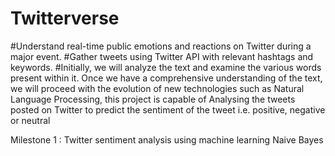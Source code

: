 # Twitterverse

#Understand real-time public emotions and reactions on Twitter during a major event.
#Gather tweets using Twitter API with relevant hashtags and keywords.
#Initially, we will analyze the text and examine the various words present within it. Once we have a comprehensive understanding of the text, we will proceed with the evolution of new technologies such as Natural Language Processing, this project is capable of Analysing the tweets posted on Twitter to predict the sentiment of the tweet i.e. positive, negative or neutral


Milestone 1 : 
Twitter sentiment analysis using machine learning Naive Bayes 